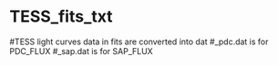 # TESS_fits_txt

#TESS light curves data in fits are converted into dat 
#<fname>_pdc.dat is for PDC_FLUX
#<fname>_sap.dat is for SAP_FLUX
